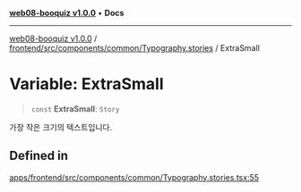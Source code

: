 [**web08-booquiz v1.0.0**](../../../../../../README.md) • **Docs**

***

[web08-booquiz v1.0.0](../../../../../../modules.md) / [frontend/src/components/common/Typography.stories](../README.md) / ExtraSmall

# Variable: ExtraSmall

> `const` **ExtraSmall**: `Story`

가장 작은 크기의 텍스트입니다.

## Defined in

[apps/frontend/src/components/common/Typography.stories.tsx:55](https://github.com/boostcampwm-2024/web08-BooQuiz/blob/070f8cd9fc8f2112d3401f93894ddd08f59e2916/apps/frontend/src/components/common/Typography.stories.tsx#L55)
